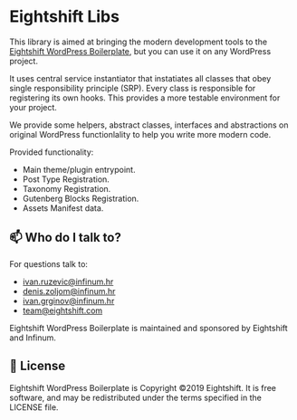 # Eightshift Libs

This library is aimed at bringing the modern development tools to the [Eightshift WordPress Boilerplate](https://github.com/infinum/wp-boilerplate), but you can use it on any WordPress project.

It uses central service instantiator that instatiates all classes that obey single responsibility principle (SRP). Every class is responsible for registering its own hooks. This provides a more testable environment for your project.

We provide some helpers, abstract classes, interfaces and abstractions on original WordPress functionlality to help you write more modern code.

Provided functionality:
* Main theme/plugin entrypoint.
* Post Type Registration.
* Taxonomy Registration.
* Gutenberg Blocks Registration.
* Assets Manifest data.

## :mailbox: Who do I talk to?

For questions talk to:

* [ivan.ruzevic@infinum.hr](ivan.ruzevic@infinum.hr)
* [denis.zoljom@infinum.hr](denis.zoljom@infinum.hr)
* [ivan.grginov@infinum.hr](ivan.grginov@infinum.hr)
* [team@eightshift.com](team@eightshift.com)

Eightshift WordPress Boilerplate is maintained and sponsored by Eightshift and Infinum.

## :scroll: License

Eightshift WordPress Boilerplate is Copyright ©2019 Eightshift. It is free software, and may be redistributed under the terms specified in the LICENSE file.
